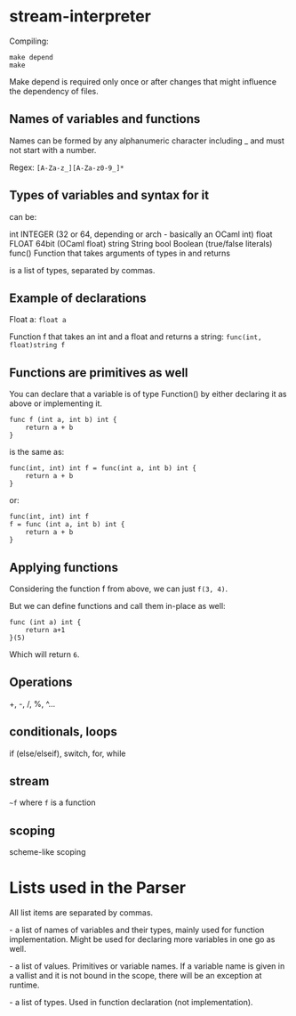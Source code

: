 stream-interpreter
==================

Compiling:

    make depend
    make

Make depend is required only once or after changes
that might influence the dependency of files.

Names of variables and functions
--------------------------------

Names can be formed by any alphanumeric character including _ and must not start
with a number.

Regex: `[A-Za-z_][A-Za-z0-9_]*`

Types of variables and syntax for it
------------------------------------

<type> can be:

int                         INTEGER (32 or 64, depending or arch - basically an OCaml int)
float                       FLOAT 64bit (OCaml float)
string                      String
bool                        Boolean (true/false literals)
func(<typelist>)<type>      Function that takes arguments of types in <typelist> and returns <type>

<typelist> is a list of types, separated by commas.

Example of declarations
-----------------------

Float a: `float a`

Function f that takes an int and a float and returns a string: `func(int, float)string f`

Functions are primitives as well
--------------------------------

You can declare that a variable is of type Function(<typelist>)<type> by either
declaring it as above or implementing it.

    func f (int a, int b) int {
        return a + b
    }

is the same as:

    func(int, int) int f = func(int a, int b) int {
        return a + b
    }

or:

    func(int, int) int f
    f = func (int a, int b) int {
        return a + b
    }

Applying functions
------------------

Considering the function f from above, we can just `f(3, 4)`.

But we can define functions and call them in-place as well:

    func (int a) int {
        return a+1
    }(5)

Which will return `6`.


Operations
----------

+, -, /, %, ^...

conditionals, loops
-------------------

if (else/elseif), switch, for, while

stream
------

`~f` where `f` is a function

scoping
-------

scheme-like scoping

Lists used in the Parser
========================

All list items are separated by commas.

<arglist> - a list of names of variables and their types, mainly used for
function implementation. Might be used for declaring more variables in one go as well.

<vallist> - a list of values. Primitives or variable names. If a variable name
is given in a vallist and it is not bound in the scope, there will be an
exception at runtime.

<typelist> - a list of types. Used in function declaration (not implementation).
